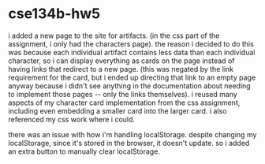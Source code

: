 # cse134b-hw5

i added a new page to the site for artifacts. (in the css part of the assignment, i only had the characters page). the reason i decided to do this was because each individual artifact contains less data than each individual character, so i can display everything as cards on the page instead of having links that redirect to a new page. (this was negated by the link requirement for the card, but i ended up directing that link to an empty page anyway because i didn't see anything in the documentation about needing to implement those pages -- only the links themselves). i reused many aspects of my character card implementation from the css assignment, including even embedding a smaller card into the larger card. i also referenced my css work where i could.

there was an issue with how i'm handling localStorage. despite changing my localStorage, since it's stored in the browser, it doesn't update. so i added an extra button to manually clear localStorage.
